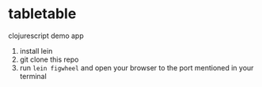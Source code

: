 # tabletable
clojurescript demo app

1. install lein
2. git clone this repo
3. run `lein figwheel` and open your browser to the port mentioned in your terminal
